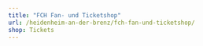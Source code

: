 ```yaml
---
title: "FCH Fan- und Ticketshop"
url: /heidenheim-an-der-brenz/fch-fan-und-ticketshop/
shop: Tickets
---
```


